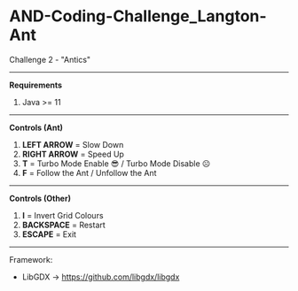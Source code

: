 # AND-Coding-Challenge_Langton-Ant
Challenge 2 - "Antics"

---

<b>Requirements</b>

1. Java >= 11

---

<b>Controls (Ant)</b>

1. <b>LEFT ARROW</b> = Slow Down
2. <b>RIGHT ARROW</b> = Speed Up
3. <b>T</b> = Turbo Mode Enable :sunglasses: / Turbo Mode Disable :frowning_face:
4. <b>F</b> = Follow the Ant / Unfollow the Ant

---

<b>Controls (Other)</b>

1. <b>I</b> = Invert Grid Colours
2. <b>BACKSPACE</b> = Restart
3. <b>ESCAPE</b> = Exit

---

Framework: 
  - LibGDX -> https://github.com/libgdx/libgdx
